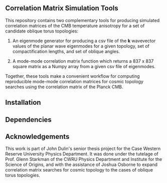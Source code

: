 ##  Correlation Matrix Simulation Tools

This repository contains two complementary tools for 
producing simulated correlation matrices of the 
CMB temperature anisotropy for a set of 
candidate oblique torus topologies:  

1)  An eigenmode generator for producing a csv file of 
the **k** wavevector values of the planar wave eigenmodes for a given 
topology, set of compactification lengths, and set of oblique angles.

2)  A mode-mode correlation matrix function which returns 
a 837 x 837 square matrix as a Numpy array from a given csv file of eigenmodes.

Together, these tools make a convenient workflow for computing reproducible 
mode-mode correlation matrices for cosmic topology searches using 
the correlation matrix of the Planck CMB.

##  Installation

##  Dependencies 

##  Acknowledgements  

This work is part of John Dulin's senior thesis project for the 
Case Western Reserve University Physics Department.  It was done 
under the tutelage of Prof. Glenn Starkman of the CWRU Physics Department 
and Institute for the Science of Origins, and with the 
assistance of Joshua Osborne to expand correlation matrix searches 
for cosmic topology to the cases of oblique torus topologies.  
